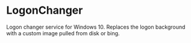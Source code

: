 # LogonChanger
Logon changer service for Windows 10. Replaces the logon background with a custom image pulled from disk or bing.
